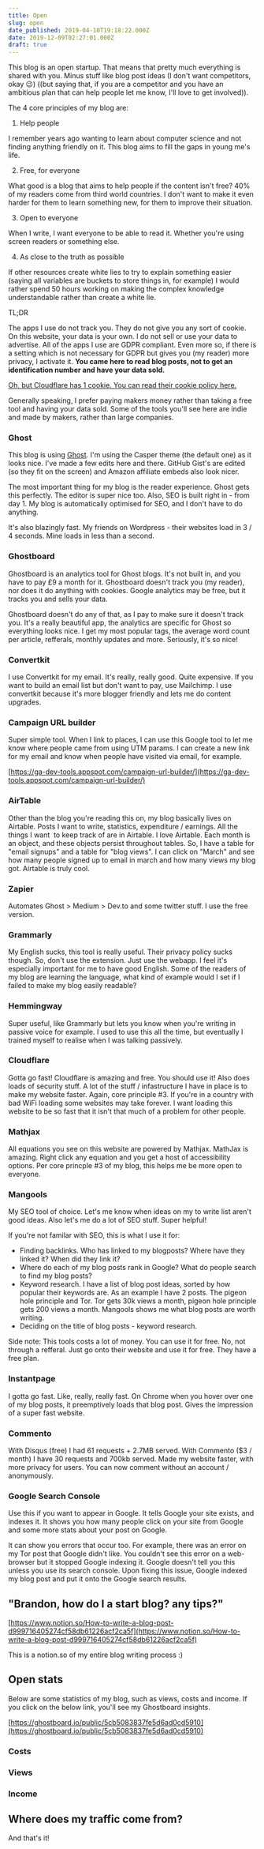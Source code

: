 ```yaml
---
title: Open
slug: open
date_published: 2019-04-10T19:18:22.000Z
date: 2019-12-09T02:27:01.000Z
draft: true
---
```


This blog is an open startup. That means that pretty much everything is shared with you. Minus stuff like blog post ideas (I don't want competitors, okay 😉) ((but saying that, if you are a competitor and you have an ambitious plan that can help people let me know, I'll love to get involved)).

The 4 core principles of my blog are:

1. Help people

I remember years ago wanting to learn about computer science and not finding anything friendly on it. This blog aims to fill the gaps in young me's life.

2. Free, for everyone

What good is a blog that aims to help people if the content isn't free? 40% of my readers come from third world countries. I don't want to make it even harder for them to learn something new, for them to improve their situation.

3. Open to everyone

When I write, I want everyone to be able to read it. Whether you're using screen readers or something else.

4. As close to the truth as possible

If other resources create white lies to try to explain something easier (saying all variables are buckets to store things in, for example) I would rather spend 50 hours working on making the complex knowledge understandable rather than create a white lie.

TL;DR

The apps I use do not track you. They do not give you any sort of cookie. On this website, your data is your own. I do not sell or use your data to advertise. All of the apps I use are GDPR compliant. Even more so, if there is a setting which is not necessary for GDPR but gives you (my reader) more privacy, I activate it. **You came here to read blog posts, not to get an identification number and have your data sold.**

[Oh, but Cloudflare has 1 cookie. You can read their cookie policy here.](https://www.cloudflare.com/cookie-policy/)

Generally speaking, I prefer paying makers money rather than taking a free tool and having your data sold. Some of the tools you'll see here are indie and made by makers, rather than large companies. 

### Ghost

This blog is using [Ghost](https://ghost.org/). I'm using the Casper theme (the default one) as it looks nice. I've made a few edits here and there. GitHub Gist's are edited (so they fit on the screen) and Amazon affiliate embeds also look nicer.

The most important thing for my blog is the reader experience. Ghost gets this perfectly. The editor is super nice too. Also, SEO is built right in - from day 1. My blog is automatically optimised for SEO, and I don't have to do anything.

It's also blazingly fast. My friends on Wordpress - their websites load in 3 / 4 seconds. Mine loads in less than a second.

### Ghostboard

Ghostboard is an analytics tool for Ghost blogs. It's not built in, and you have to pay £9 a month for it. Ghostboard doesn't track you (my reader), nor does it do anything with cookies. Google analytics may be free, but it tracks you and sells your data.

Ghostboard doesn't do any of that, as I pay to make sure it doesn't track you. It's a really beautiful app, the analytics are specific for Ghost so everything looks nice. I get my most popular tags, the average word count per article, refferals, monthly updates and more. Seriously, it's so nice!

### Convertkit

I use Convertkit for my email. It's really, really good. Quite expensive. If you want to build an email list but don't want to pay, use Mailchimp. I use convertkit because it's more blogger friendly and lets me do content upgrades.

### Campaign URL builder

Super simple tool. When I link to places, I can use this Google tool to let me know where people came from using UTM params. I can create a new link for my email and know when people have visited via email, for example.

[https://ga-dev-tools.appspot.com/campaign-url-builder/](https://ga-dev-tools.appspot.com/campaign-url-builder/)

### AirTable

Other than the blog you're reading this on, my blog basically lives on Airtable. Posts I want to write, statistics, expenditure / earnings. All the things I want  to keep track of are in Airtable. I love Airtable. Each month is an object, and these objects persist throughout tables. So, I have a table for "email signups" and a table for "blog views". I can click on "March" and see how many people signed up to email in march and how many views my blog got. Airtable is truly cool.

### Zapier

Automates Ghost > Medium > Dev.to and some twitter stuff. I use the free version.

### Grammarly

My English sucks, this tool is really useful. Their privacy policy sucks though. So, don't use the extension. Just use the webapp. I feel it's especially important for me to have good English. Some of the readers of my blog are learning the language, what kind of example would I set if I failed to make my blog easily readable?

### Hemmingway

Super useful, like Grammarly but lets you know when you're writing in passive voice for example. I used to use this all the time, but eventually I trained myself to realise when I was talking passively.

### Cloudflare

Gotta go fast! Cloudflare is amazing and free. You should use it! Also does loads of security stuff. A lot of the stuff / infastructure I have in place is to make my website faster. Again, core principle #3. If you're in a country with bad WiFi loading some websites may take forever. I want loading this website to be so fast that it isn't that much of a problem for other people.

### Mathjax

All equations you see on this website are powered by Mathjax. MathJax is amazing. Right click any equation and you get a host of accessibility options. Per core princple #3 of my blog, this helps me be more open to everyone.

### Mangools

My SEO tool of choice. Let's me know when ideas on my to write list aren't good ideas. Also let's me do a lot of SEO stuff. Super helpful!

If you're not familar with SEO, this is what I use it for:

- Finding backlinks. Who has linked to my blogposts? Where have they linked it? When did they link it?
- Where do each of my blog posts rank in Google? What do people search to find my blog posts?
- Keyword research. I have a list of blog post ideas, sorted by how popular their keywords are. As an example I have 2 posts. The pigeon hole principle and Tor. Tor gets 30k views a month, pigeon hole principle gets 200 views a month. Mangools shows me what blog posts are worth writing.
- Deciding on the title of blog posts - keyword research.

Side note: This tools costs a lot of money. You can use it for free. No, not through a refferal. Just go onto their website and use it for free. They have a free plan.

### Instantpage

I gotta go fast. Like, really, really fast. On Chrome when you hover over one of my blog posts, it preemptively loads that blog post. Gives the impression of a super fast website.

### Commento

With Disqus (free) I had 61 requests + 2.7MB served. With Commento ($3 / month) I have 30 requests and 700kb served. Made my website faster, with more privacy for users. You can now comment without an account / anonymously.

### Google Search Console

Use this if you want to appear in Google. It tells Google your site exists, and indexes it. It shows you how many people click on your site from Google and some more stats about your post on Google.

It can show you errors that occur too. For example, there was an error on my Tor post that Google didn't like. You couldn't see this error on a web-browser but it stopped Google indexing it. Google doesn't tell you this unless you use its search console. Upon fixing this issue, Google indexed my blog post and put it onto the Google search results.

## "Brandon, how do I a start blog? any tips?"

[https://www.notion.so/How-to-write-a-blog-post-d999716405274cf58db61226acf2ca5f](https://www.notion.so/How-to-write-a-blog-post-d999716405274cf58db61226acf2ca5f)

This is a notion.so of my entire blog writing process :)

## Open stats

Below are some statistics of my blog, such as views, costs and income. If you click on the below link, you'll see my Ghostboard insights.

[https://ghostboard.io/public/5cb5083837fe5d6ad0cd5910](https://ghostboard.io/public/5cb5083837fe5d6ad0cd5910)

### Costs

### Views

### Income

## Where does my traffic come from?

And that's it!
